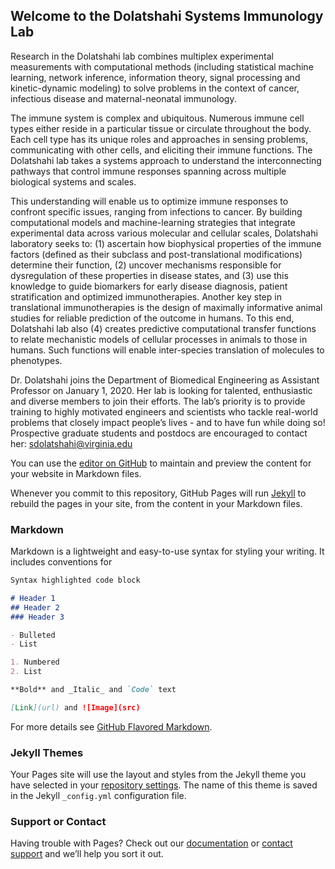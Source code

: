 ## Welcome to the Dolatshahi Systems Immunology Lab

Research in the Dolatshahi lab combines multiplex experimental measurements with computational methods (including statistical machine learning, network inference, information theory, signal processing and kinetic-dynamic modeling) to solve problems in the context of cancer, infectious disease and maternal-neonatal immunology.

The immune system is complex and ubiquitous. Numerous immune cell types either reside in a particular tissue or circulate throughout the body. Each cell type has its unique roles and approaches in sensing problems, communicating with other cells, and eliciting their immune functions. The Dolatshahi lab takes a systems approach to understand the interconnecting pathways that control immune responses spanning across multiple biological systems and scales.

This understanding will enable us to optimize immune responses to confront specific issues, ranging from infections to cancer. By building computational models and machine-learning strategies that integrate experimental data across various molecular and cellular scales, Dolatshahi laboratory seeks to: (1) ascertain how biophysical properties of the immune factors (defined as their subclass and post-translational modifications) determine their function, (2) uncover mechanisms responsible for dysregulation of these properties in disease states, and (3) use this knowledge to guide biomarkers for early disease diagnosis, patient stratification and optimized immunotherapies. Another key step in translational immunotherapies is the design of maximally informative animal studies for reliable prediction of the outcome in humans. To this end, Dolatshahi lab also (4) creates predictive computational transfer functions to relate mechanistic models of cellular processes in animals to those in humans. Such functions will enable inter-species translation of molecules to phenotypes. 

Dr. Dolatshahi joins the Department of Biomedical Engineering as Assistant Professor on January 1, 2020.  Her lab is looking for talented, enthusiastic and diverse members to join their efforts. The lab’s priority is to provide training to highly motivated engineers and scientists who tackle real-world problems that closely impact people’s lives - and to have fun while doing so!  Prospective graduate students and postdocs are encouraged to contact her: sdolatshahi@virginia.edu

You can use the [editor on GitHub](https://github.com/sepidd/sepidd.github.io/edit/master/index.md) to maintain and preview the content for your website in Markdown files.

Whenever you commit to this repository, GitHub Pages will run [Jekyll](https://jekyllrb.com/) to rebuild the pages in your site, from the content in your Markdown files.

### Markdown

Markdown is a lightweight and easy-to-use syntax for styling your writing. It includes conventions for

```markdown
Syntax highlighted code block

# Header 1
## Header 2
### Header 3

- Bulleted
- List

1. Numbered
2. List

**Bold** and _Italic_ and `Code` text

[Link](url) and ![Image](src)
```

For more details see [GitHub Flavored Markdown](https://guides.github.com/features/mastering-markdown/).

### Jekyll Themes

Your Pages site will use the layout and styles from the Jekyll theme you have selected in your [repository settings](https://github.com/sepidd/sepidd.github.io/settings). The name of this theme is saved in the Jekyll `_config.yml` configuration file.

### Support or Contact

Having trouble with Pages? Check out our [documentation](https://docs.github.com/categories/github-pages-basics/) or [contact support](https://github.com/contact) and we’ll help you sort it out.
